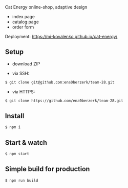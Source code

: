 Cat Energy online-shop, adaptive design

- index page
- catalog page
- order form

Deployment: https://mi-kovalenko.github.io/cat-energy/

## Setup
- download ZIP

- via SSH:

```bash
$ git clone git@github.com:ena0berzerk/team-28.git
```

- via HTTPS:

```bash
$ git clone https://github.com/ena0berzerk/team-28.git
```

## Install

```bash
$ npm i
```

## Start & watch
```bash
$ npm start
```

## Simple build for production
```bash
$ npm run build
```

